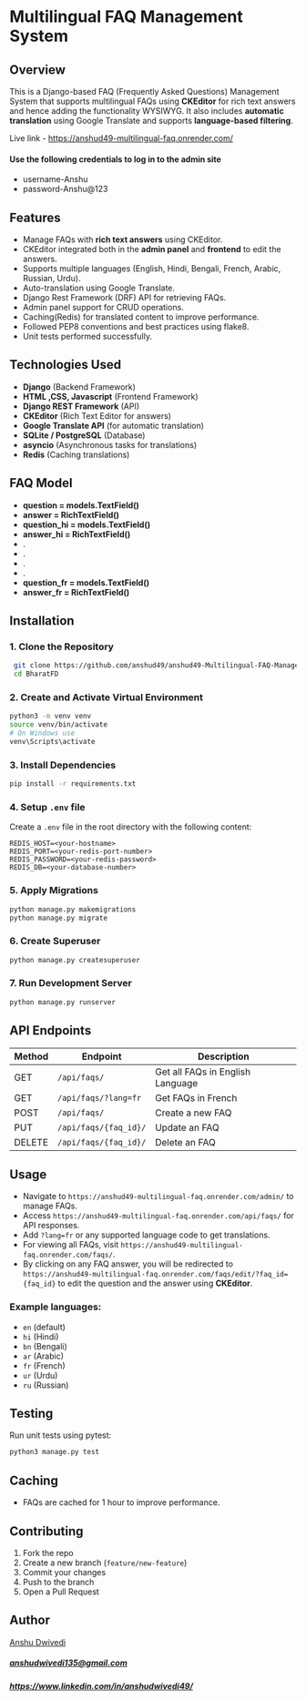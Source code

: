 
# Multilingual FAQ Management System

## Overview
This is a Django-based FAQ (Frequently Asked Questions) Management System that supports multilingual FAQs using **CKEditor** for rich text answers and hence adding the functionality WYSIWYG. It also includes **automatic translation** using Google Translate and supports **language-based filtering**.

Live link - https://anshud49-multilingual-faq.onrender.com/

#### Use the following credentials to log in to the admin site
- username-Anshu
- password-Anshu@123


## Features
- Manage FAQs with **rich text answers** using CKEditor.
- CKEditor integrated both in the **admin panel** and **frontend** to edit the answers.
- Supports multiple languages (English, Hindi, Bengali, French, Arabic, Russian, Urdu).
- Auto-translation using Google Translate.
- Django Rest Framework (DRF) API for retrieving FAQs.
- Admin panel support for CRUD operations.
- Caching(Redis) for translated content to improve performance.
- Followed PEP8 conventions and best practices using flake8.
- Unit tests performed successfully.

## Technologies Used
- **Django** (Backend Framework)
- **HTML ,CSS, Javascript** (Frontend Framework)
- **Django REST Framework** (API)
- **CKEditor** (Rich Text Editor for answers)
- **Google Translate API** (for automatic translation)
- **SQLite / PostgreSQL** (Database)
- **asyncio** (Asynchronous tasks for translations)
- **Redis** (Caching translations)

## FAQ Model
- **question = models.TextField()** 
- **answer = RichTextField()**
- **question_hi = models.TextField()**
- **answer_hi = RichTextField()** 
- .
- .
- .
- .
- **question_fr = models.TextField()**
- **answer_fr = RichTextField()** 


## Installation
### 1. Clone the Repository
```sh
 git clone https://github.com/anshud49/anshud49-Multilingual-FAQ-Management-System
 cd BharatFD
```

### 2. Create and Activate Virtual Environment
```sh
python3 -m venv venv
source venv/bin/activate  
# On Windows use 
venv\Scripts\activate
```

### 3. Install Dependencies
```sh
pip install -r requirements.txt
```

### 4. Setup `.env` file
Create a `.env` file in the root directory with the following content:
```env
REDIS_HOST=<your-hostname>
REDIS_PORT=<your-redis-port-number>
REDIS_PASSWORD=<your-redis-password>
REDIS_DB=<your-database-number>
```

### 5. Apply Migrations
```sh
python manage.py makemigrations
python manage.py migrate
```

### 6. Create Superuser
```sh
python manage.py createsuperuser
```

### 7. Run Development Server
```sh
python manage.py runserver
```

## API Endpoints
| Method | Endpoint | Description |
|--------|----------|--------------|
| GET | `/api/faqs/` | Get all FAQs in English Language|
| GET | `/api/faqs/?lang=fr` | Get FAQs in French |
| POST | `/api/faqs/` | Create a new FAQ |
| PUT | `/api/faqs/{faq_id}/` | Update an FAQ |
| DELETE | `/api/faqs/{faq_id}/` | Delete an FAQ |

## Usage
- Navigate to `https://anshud49-multilingual-faq.onrender.com/admin/` to manage FAQs.
- Access `https://anshud49-multilingual-faq.onrender.com/api/faqs/` for API responses.
- Add `?lang=fr` or any supported language code to get translations.
- For viewing all FAQs, visit `https://anshud49-multilingual-faq.onrender.com/faqs/`.
- By clicking on any FAQ answer, you will be redirected to `https://anshud49-multilingual-faq.onrender.com/faqs/edit/?faq_id={faq_id}` to edit the question and the answer using **CKEditor**.

### Example languages:
- `en` (default)
- `hi` (Hindi)
- `bn` (Bengali)
- `ar` (Arabic)
- `fr` (French)
- `ur` (Urdu)
- `ru` (Russian)

## Testing
Run unit tests using pytest:
```sh
python3 manage.py test
```

## Caching
- FAQs are cached for 1 hour to improve performance.
## Contributing

1. Fork the repo
2. Create a new branch (`feature/new-feature`)
3. Commit your changes
4. Push to the branch
5. Open a Pull Request

## Author
[Anshu Dwivedi](https://github.com/anshud49) 

##### anshudwivedi135@gmail.com
##### https://www.linkedin.com/in/anshudwivedi49/

